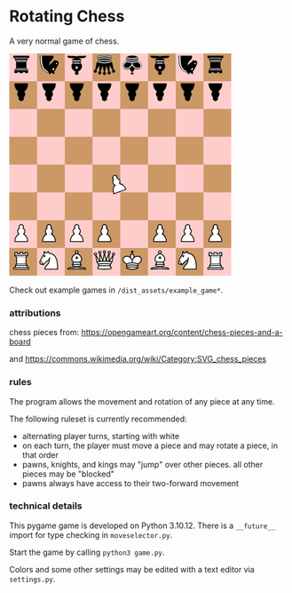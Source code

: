 # Rotating Chess

A very normal game of chess.

![normally set up chess board except rotated pawn](dist_assets/cover_image.png)

Check out example games in `/dist_assets/example_game*`.

### attributions

chess pieces from: https://opengameart.org/content/chess-pieces-and-a-board

and https://commons.wikimedia.org/wiki/Category:SVG_chess_pieces

### rules

The program allows the movement and rotation of any piece at any time.

The following ruleset is currently recommended:
- alternating player turns, starting with white
- on each turn, the player must move a piece and may rotate a piece, in that order
- pawns, knights, and kings may "jump" over other pieces. all other pieces may be "blocked"
- pawns always have access to their two-forward movement

### technical details

This pygame game is developed on Python 3.10.12. There is a `__future__` import for type checking in `moveselector.py`. 

Start the game by calling `python3 game.py`.

Colors and some other settings may be edited with a text editor via `settings.py`.
